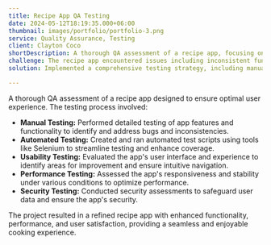```yaml
---
title: Recipe App QA Testing
date: 2024-05-12T18:19:35.000+06:00
thumbnail: images/portfolio/portfolio-3.png
service: Quality Assurance, Testing
client: Clayton Coco
shortDescription: A thorough QA assessment of a recipe app, focusing on ensuring functionality, usability, and performance to provide an optimal user experience.
challenge: The recipe app encountered issues including inconsistent functionality across different devices, slow response times, and usability concerns. The challenge was to identify and resolve these issues to ensure a smooth, responsive, and user-friendly application.
solution: Implemented a comprehensive testing strategy, including manual and automated testing to cover all aspects of the app. Conducted usability testing to enhance the user experience, performance testing to ensure responsiveness, and security testing to protect user data. Delivered a high-quality app with improved functionality, performance, and user satisfaction.

---
```

A thorough QA assessment of a recipe app designed to ensure optimal user experience. The testing process involved:

- **Manual Testing:** Performed detailed testing of app features and functionality to identify and address bugs and inconsistencies.
- **Automated Testing:** Created and ran automated test scripts using tools like Selenium to streamline testing and enhance coverage.
- **Usability Testing:** Evaluated the app's user interface and experience to identify areas for improvement and ensure intuitive navigation.
- **Performance Testing:** Assessed the app's responsiveness and stability under various conditions to optimize performance.
- **Security Testing:** Conducted security assessments to safeguard user data and ensure the app's security.

The project resulted in a refined recipe app with enhanced functionality, performance, and user satisfaction, providing a seamless and enjoyable cooking experience.

